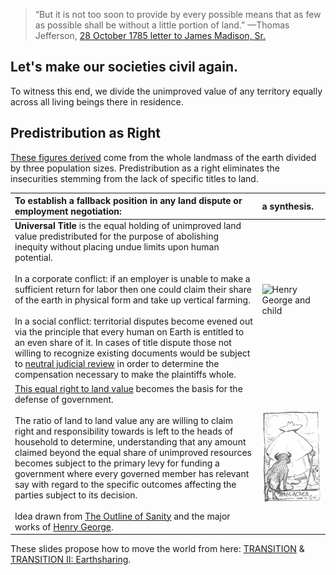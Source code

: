 > “But it is not too soon to provide by every possible means that as few as possible shall be without a little portion of land.” —Thomas Jefferson, [28 October 1785 letter to James Madison, Sr.](https://founders.archives.gov/documents/Jefferson/01-08-02-0534)

## Let's make our societies civil again. 
To witness this end, we divide the unimproved value of any territory equally across all living beings there in residence.

## Predistribution as Right
[These figures derived](https://gist.github.com/kuttaineh/8b7830a1a3e0f10467b90cd3049424d4) come from the whole landmass of the earth divided by three population sizes. Predistribution as a right eliminates the insecurities stemming from the lack of specific titles to land.

| To establish a fallback position in any land dispute or employment negotiation: | a synthesis.                                 |
| :---                                                                   | :---                                                 |
| **Universal Title** is the equal holding of unimproved land value predistributed for the purpose of abolishing inequity without placing undue limits upon human potential. <br><br> In a corporate conflict: if an employer is unable to make a sufficient return for labor then one could claim their share of the earth in physical form and take up vertical farming. <br><br> In a social conflict: territorial disputes become evened out via the principle that every human on Earth is entitled to an even share of it. In cases of title dispute those not willing to recognize existing documents would be subject to [neutral judicial review](https://www.youtube.com/watch?v=S1DEbaTR6QI) in order to determine the compensation necessary to make the plaintiffs whole. | ![Henry George and child](https://www.foundsf.org/images/6/68/Litersf1%24henry-george-and-child.jpg) |
[This equal right to land value](https://github.com/kuttaineh/unknotted#how-shall-the-social-contract-be-defined) becomes the basis for the defense of government. <br><br> The ratio of land to land value any are willing to claim right and responsibility towards is left to the heads of household to determine, understanding that any amount claimed beyond the equal share of unimproved resources becomes subject to the primary levy for funding a government where every governed member has relevant say with regard to the specific outcomes affecting the parties subject to its decision. <br><br> Idea drawn from [The Outline of Sanity](https://archive.org/details/theoutlineofsanity) and the major works of [Henry George](https://hgchicago.org/links/henry-georges-books/). | ![Three acres and a cow](Three_acres_and_a_cow.jpeg) |

These slides propose how to move the world from here: [TRANSITION](https://www.dropbox.com/scl/fi/v4v4pmnny63h84amlt7u5/TRANSITION.ppsx?rlkey=hrxgol7fsuzf75yhd3azc4vq6&st=ura53ic9&dl=0) & [TRANSITION II: Earthsharing](https://www.dropbox.com/scl/fi/u8vmes5xdh4jf7sfi8amd/TRANSITION_II.ppsx?rlkey=1g4exyoitxjwag2er7n4n3jyr&st=l54quiwq&dl=0).
